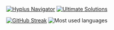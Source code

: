 <a href="https://github.com/hyperplasma/Hyplus"><img src="https://img.shields.io/badge/Hyplus%20Navigator-blue" alt="Hyplus Navigator"></a> <a href="https://github.com/hyperplasma/Ultimate-Solutions"><img src="https://img.shields.io/badge/Ultimate%20Solutions-8A2BE2" alt="Ultimate Solutions"></a>

[![GitHub Streak](https://streak-stats.demolab.com/?user=hyperplasma)](https://git.io/streak-stats) ![Most used languages](https://github-readme-stats.vercel.app/api/top-langs/?username=hyperplasma&layout=compact&hide_border=true&langs_count=10)

